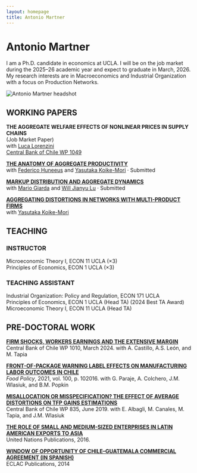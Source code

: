 ```yaml
---
layout: homepage
title: Antonio Martner
---
```


# Antonio Martner

<section class="home-hero">
  <div class="hero-text">
    <p>
      I am a Ph.D. candidate in economics at UCLA. I will be on the job market during the 2025–26 academic year and expect to graduate in March, 2026. My research interests are in Macroeconomics and Industrial Organization with a focus on Production Networks.
    </p>
  </div>
  <img class="hero-photo" src="/assets/img/AMartnerweb.jpg" alt="Antonio Martner headshot">
</section>

## WORKING PAPERS

**THE AGGREGATE WELFARE EFFECTS OF NONLINEAR PRICES IN SUPPLY CHAINS**  
(Job Market Paper)  
with [Luca Lorenzini](https://sites.google.com/view/lucalorenzini/)  
[Central Bank of Chile WP 1049](https://www.bcentral.cl/en/web/banco-central/content/-/detalle/documento-de-trabajo-1049)

**[THE ANATOMY OF AGGREGATE PRODUCTIVITY](https://amartner.github.io/TFP_A_250905.pdf)**  
with [Federico Huneeus](https://www.fedehuneeus.com/) and [Yasutaka Koike-Mori](https://yasutakakoike-mori.com/) · Submitted

**[MARKUP DISTRIBUTION AND AGGREGATE DYNAMICS](https://amartner.github.io/Mu_c_09052025.pdf)**  
with [Mario Giarda](https://www.mariogiarda.com/) and [Will Jianyu Lu](https://jianyulu.weebly.com/) · Submitted

**[AGGREGATING DISTORTIONS IN NETWORKS WITH MULTI-PRODUCT FIRMS](https://yasutakakoike-mori.com/files/Yasu_JMP.pdf)**  
with [Yasutaka Koike-Mori](https://yasutakakoike-mori.com/)

## TEACHING

### INSTRUCTOR
Microeconomic Theory I, ECON 11 UCLA (×3)  
Principles of Economics, ECON 1 UCLA (×3)

### TEACHING ASSISTANT
Industrial Organization: Policy and Regulation, ECON 171 UCLA  
Principles of Economics, ECON 1 UCLA (Head TA) (2024 Best TA Award)  
Microeconomic Theory I, ECON 11 UCLA (Head TA)

## PRE-DOCTORAL WORK

[**FIRM SHOCKS, WORKERS EARNINGS AND THE EXTENSIVE MARGIN**](https://www.bcentral.cl/en/content/-/details/documento-de-trabajo-n-1010)  
Central Bank of Chile WP 1010, March 2024. with A. Castillo, A.S. León, and M. Tapia

[**FRONT-OF-PACKAGE WARNING LABEL EFFECTS ON MANUFACTURING LABOR OUTCOMES IN CHILE**](https://www.sciencedirect.com/science/article/pii/S0306919220302220)  
*Food Policy*, 2021, vol. 100, p. 102016. with G. Paraje, A. Colchero, J.M. Wlasiuk, and B.M. Popkin

[**MISALLOCATION OR MISSPECIFICATION? THE EFFECT OF AVERAGE DISTORTIONS ON TFP GAINS ESTIMATIONS**](https://www.bcentral.cl/documents/33528/133326/dtbc835.pdf/e7b4b638-ea7d-fe32-e360-4f79ece2edf4?t=1655149225333)  
Central Bank of Chile WP 835, June 2019. with E. Albagli, M. Canales, M. Tapia, and J.M. Wlasiuk

[**THE ROLE OF SMALL AND MEDIUM-SIZED ENTERPRISES IN LATIN AMERICAN EXPORTS TO ASIA**](https://www.un-ilibrary.org/content/books/9789210572187c007)  
United Nations Publications, 2016.

[**WINDOW OF OPPORTUNITY OF CHILE–GUATEMALA COMMERCIAL AGREEMENT (IN SPANISH)**](https://repository.eclac.org/handle/11362/37216)  
ECLAC Publications, 2014
